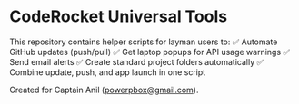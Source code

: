 # CodeRocket Universal Tools

This repository contains helper scripts for layman users to:
✅ Automate GitHub updates (push/pull)
✅ Get laptop popups for API usage warnings
✅ Send email alerts
✅ Create standard project folders automatically
✅ Combine update, push, and app launch in one script

Created for Captain Anil (powerpbox@gmail.com).
